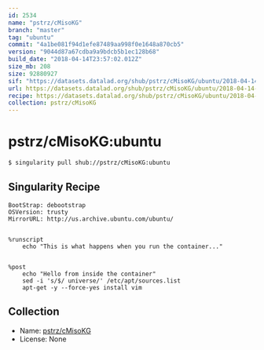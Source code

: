 ```yaml
---
id: 2534
name: "pstrz/cMisoKG"
branch: "master"
tag: "ubuntu"
commit: "4a1be081f94d1efe87489aa998f0e1648a870cb5"
version: "9044d87a67cdba9a9bdcb5b1ec128b68"
build_date: "2018-04-14T23:57:02.012Z"
size_mb: 208
size: 92880927
sif: "https://datasets.datalad.org/shub/pstrz/cMisoKG/ubuntu/2018-04-14-4a1be081-9044d87a/9044d87a67cdba9a9bdcb5b1ec128b68.simg"
url: https://datasets.datalad.org/shub/pstrz/cMisoKG/ubuntu/2018-04-14-4a1be081-9044d87a/
recipe: https://datasets.datalad.org/shub/pstrz/cMisoKG/ubuntu/2018-04-14-4a1be081-9044d87a/Singularity
collection: pstrz/cMisoKG
---
```


# pstrz/cMisoKG:ubuntu

```bash
$ singularity pull shub://pstrz/cMisoKG:ubuntu
```

## Singularity Recipe

```singularity
BootStrap: debootstrap
OSVersion: trusty
MirrorURL: http://us.archive.ubuntu.com/ubuntu/


%runscript
    echo "This is what happens when you run the container..."


%post
    echo "Hello from inside the container"
    sed -i 's/$/ universe/' /etc/apt/sources.list
    apt-get -y --force-yes install vim
```

## Collection

 - Name: [pstrz/cMisoKG](https://github.com/pstrz/cMisoKG)
 - License: None

